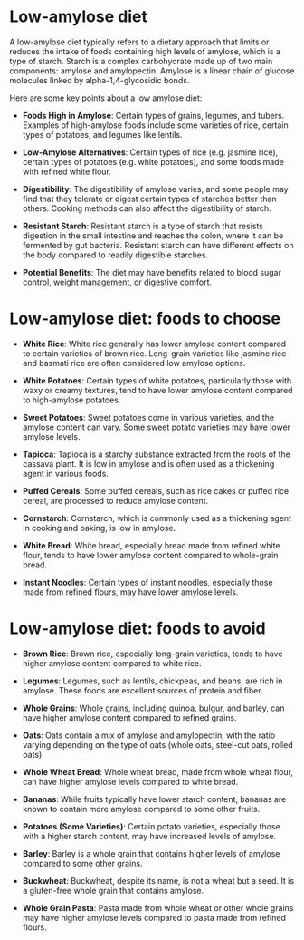 # Low-amylose diet

A low-amylose diet typically refers to a dietary approach that limits or reduces the intake of foods containing high levels of amylose, which is a type of starch. Starch is a complex carbohydrate made up of two main components: amylose and amylopectin. Amylose is a linear chain of glucose molecules linked by alpha-1,4-glycosidic bonds.

Here are some key points about a low amylose diet:

* **Foods High in Amylose**: Certain types of grains, legumes, and tubers. Examples of high-amylose foods include some varieties of rice, certain types of potatoes, and legumes like lentils.

* **Low-Amylose Alternatives**: Certain types of rice (e.g. jasmine rice), certain types of potatoes (e.g. white potatoes), and some foods made with refined white flour.

* **Digestibility**: The digestibility of amylose varies, and some people may find that they tolerate or digest certain types of starches better than others. Cooking methods can also affect the digestibility of starch.

* **Resistant Starch**: Resistant starch is a type of starch that resists digestion in the small intestine and reaches the colon, where it can be fermented by gut bacteria. Resistant starch can have different effects on the body compared to readily digestible starches.

* **Potential Benefits**: The diet may have benefits related to blood sugar control, weight management, or digestive comfort. 



# Low-amylose diet: foods to choose

* **White Rice**: White rice generally has lower amylose content compared to certain varieties of brown rice. Long-grain varieties like jasmine rice and basmati rice are often considered low amylose options.

* **White Potatoes**: Certain types of white potatoes, particularly those with waxy or creamy textures, tend to have lower amylose content compared to high-amylose potatoes.

* **Sweet Potatoes**: Sweet potatoes come in various varieties, and the amylose content can vary. Some sweet potato varieties may have lower amylose levels.

* **Tapioca**: Tapioca is a starchy substance extracted from the roots of the cassava plant. It is low in amylose and is often used as a thickening agent in various foods.

* **Puffed Cereals**: Some puffed cereals, such as rice cakes or puffed rice cereal, are processed to reduce amylose content.

* **Cornstarch**: Cornstarch, which is commonly used as a thickening agent in cooking and baking, is low in amylose.

* **White Bread**: White bread, especially bread made from refined white flour, tends to have lower amylose content compared to whole-grain bread.

* **Instant Noodles**: Certain types of instant noodles, especially those made from refined flours, may have lower amylose levels.


# Low-amylose diet: foods to avoid

* **Brown Rice**: Brown rice, especially long-grain varieties, tends to have higher amylose content compared to white rice.

* **Legumes**: Legumes, such as lentils, chickpeas, and beans, are rich in amylose. These foods are excellent sources of protein and fiber.

* **Whole Grains**: Whole grains, including quinoa, bulgur, and barley, can have higher amylose content compared to refined grains.

* **Oats**: Oats contain a mix of amylose and amylopectin, with the ratio varying depending on the type of oats (whole oats, steel-cut oats, rolled oats).

* **Whole Wheat Bread**: Whole wheat bread, made from whole wheat flour, can have higher amylose levels compared to white bread.

* **Bananas**: While fruits typically have lower starch content, bananas are known to contain more amylose compared to some other fruits.

* **Potatoes (Some Varieties)**: Certain potato varieties, especially those with a higher starch content, may have increased levels of amylose.

* **Barley**: Barley is a whole grain that contains higher levels of amylose compared to some other grains.

* **Buckwheat**: Buckwheat, despite its name, is not a wheat but a seed. It is a gluten-free whole grain that contains amylose.

* **Whole Grain Pasta**: Pasta made from whole wheat or other whole grains may have higher amylose levels compared to pasta made from refined flours.

